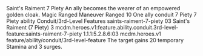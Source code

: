 <ability>
  <name>Saint&apos;s Raiment</name>
  <cost>7 Piety</cost>
  <flavor>An ally becomes the wearer of an empowered golden cloak.</flavor>
  <keywords>
    <keyword>Magic</keyword>
    <keyword>Ranged</keyword>
  </keywords>
  <type>Maneuver</type>
  <distance>Ranged 10</distance>
  <target>One ally</target>
  <metadata>
    <class>conduit</class>
    <cost>7 Piety</cost>
    <cost_amount>7</cost_amount>
    <cost_resource>Piety</cost_resource>
    <feature_type>ability</feature_type>
    <file_dpath>Conduit/3rd-Level Features</file_dpath>
    <item_id>saints-raiment-7-piety</item_id>
    <item_index>03</item_index>
    <item_name>Saint&apos;s Raiment (7 Piety)</item_name>
    <level>3</level>
    <scc>mcdm.heroes.v1:feature.ability.conduit.3rd-level-feature:saints-raiment-7-piety</scc>
    <scdc>1.1.1:5.2.8.6:03</scdc>
    <source>mcdm.heroes.v1</source>
    <type>feature/ability/conduit/3rd-level-feature</type>
  </metadata>
  <effects>
    <effect type="mundane">The target gains 20 temporary Stamina and 3 surges.</effect>
  </effects>
</ability>
